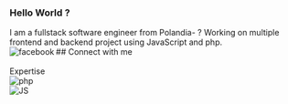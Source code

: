 ### Hello World ?
I am a fullstack software engineer from Polandia- ? Working on multiple frontend and backend project using JavaScript and php.
<br>## Connect with me[<img align="left" alt="facebook" src="https://img.shields.io/badge/facebook-%231877F2.svg?&style=for-the-badge&logo=facebook&logoColor=white" />](https://www.facebook.com)<br>
<br> Expertise <br>
<img align="left" alt="php" src="https://img.shields.io/badge/php-114D7B"/>
<br>
<img align="left" alt="JS" src="https://img.shields.io/badge/JS-white.svg&style=logoColor=yellow"/>
<br>
